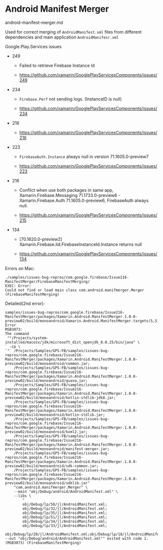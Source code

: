 # Android Manifest Merger

android-manifest-merger.md

Used for correct merging of `AndroidManifest.xml` files from different dependencies and main application 
`AndroidManifesr.xml`


Google.Play.Services issues

*   249 

    *   Failed to retrieve Firebase Instance Id

    *   https://github.com/xamarin/GooglePlayServicesComponents/issues/249

*   234

    *   `Firebase.Perf` not sending logs. (InstanceID is null) 

    *   https://github.com/xamarin/GooglePlayServicesComponents/issues/234

*   216

    *   https://github.com/xamarin/GooglePlayServicesComponents/issues/216

*   223

    *   `FirebaseAuth.Instance` always null in version 71.1605.0-preview7

    *   https://github.com/xamarin/GooglePlayServicesComponents/issues/223

*   216

    *   Conflict when use both packages in same app, 
        Xamarin.Firebase.Messaging 71.1733.0-preview6 - 
        Xamarin.Firebase.Auth 71.1605.0-preview6, 
        FirebaseAuth always null.

    *   https://github.com/xamarin/GooglePlayServicesComponents/issues/215

*   134

    *   [70.1620.0-preview2] Xamarin.Firebase.Iid.FirebaseInstanceId.Instance returns null 

    *   https://github.com/xamarin/GooglePlayServicesComponents/issues/134



Errors on Mac:

```
./samples/issues-bug-repros/com.google.firebase/Issue216-ManifestMerger/FirebaseManifestMerging/
EXEC: Error: 
Could not find or load main class com.android.manifmerger.Merger 
(FirebaseManifestMerging)
```

Detailed(2nd error):

```
samples/issues-bug-repros/com.google.firebase/Issue216-ManifestMerger/packages/Xamarin.Android.ManifestMerger.1.0.0-preview02/build/monoandroid/Xamarin.Android.ManifestMerger.targets(5,5): 
Error 
MSB3073: 
The command
 ""/Projects/system-installed/macosx/jdk/microsoft_dist_openjdk_8.0.25/bin/java" \
` -cp \
`"  /Projects/Samples/GPS-FB/samples/issues-bug-repros/com.google.firebase/Issue216-ManifestMerger/packages/Xamarin.Android.ManifestMerger.1.0.0-preview02/build/monoandroid/common.jar;
    /Projects/Samples/GPS-FB/samples/issues-bug-repros/com.google.firebase/Issue216-ManifestMerger/packages/Xamarin.Android.ManifestMerger.1.0.0-preview02/build/monoandroid/guava.jar;
    /Projects/Samples/GPS-FB/samples/issues-bug-repros/com.google.firebase/Issue216-ManifestMerger/packages/Xamarin.Android.ManifestMerger.1.0.0-preview02/build/monoandroid/kotlin-stdlib-jdk8.jar;
    /Projects/Samples/GPS-FB/samples/issues-bug-repros/com.google.firebase/Issue216-ManifestMerger/packages/Xamarin.Android.ManifestMerger.1.0.0-preview02/build/monoandroid/kotlin-stdlib.jar;
    /Projects/Samples/GPS-FB/samples/issues-bug-repros/com.google.firebase/Issue216-ManifestMerger/packages/Xamarin.Android.ManifestMerger.1.0.0-preview02/build/monoandroid/kxml2.jar;
    /Projects/Samples/GPS-FB/samples/issues-bug-repros/com.google.firebase/Issue216-ManifestMerger/packages/Xamarin.Android.ManifestMerger.1.0.0-preview02/build/monoandroid/manifest-merger.jar;
    /Projects/Samples/GPS-FB/samples/issues-bug-repros/com.google.firebase/Issue216-ManifestMerger/packages/Xamarin.Android.ManifestMerger.1.0.0-preview02/build/monoandroid/sdk-common.jar;
    /Projects/Samples/GPS-FB/samples/issues-bug-repros/com.google.firebase/Issue216-ManifestMerger/packages/Xamarin.Android.ManifestMerger.1.0.0-preview02/build/monoandroid/sdklib.jar" 
    "com.android.manifmerger.Merger" \
    --main "obj/Debug/android/AndroidManifest.xml" \
    --libs \
        "
        obj/Debug/lp/50/jl/AndroidManifest.xml;
        obj/Debug/lp/32/jl/AndroidManifest.xml;
        obj/Debug/lp/35/jl/AndroidManifest.xml;
        obj/Debug/lp/51/jl/AndroidManifest.xml;
        obj/Debug/lp/34/jl/AndroidManifest.xml;
        obj/Debug/lp/33/jl/AndroidManifest.xml;
        obj/Debug/lp/20/jl/AndroidManifest.xml;obj/Debug/lp/18/jl/AndroidManifest.xml;obj/Debug/lp/27/jl/AndroidManifest.xml;obj/Debug/lp/9/jl/AndroidManifest.xml;obj/Debug/lp/11/jl/AndroidManifest.xml;obj/Debug/lp/7/jl/AndroidManifest.xml;obj/Debug/lp/29/jl/AndroidManifest.xml;obj/Debug/lp/16/jl/AndroidManifest.xml;obj/Debug/lp/42/jl/AndroidManifest.xml;obj/Debug/lp/45/jl/AndroidManifest.xml;obj/Debug/lp/6/jl/AndroidManifest.xml;obj/Debug/lp/28/jl/AndroidManifest.xml;obj/Debug/lp/17/jl/AndroidManifest.xml;obj/Debug/lp/1/jl/AndroidManifest.xml;obj/Debug/lp/19/jl/AndroidManifest.xml;obj/Debug/lp/26/jl/AndroidManifest.xml;obj/Debug/lp/21/jl/AndroidManifest.xml;obj/Debug/lp/44/jl/AndroidManifest.xml;obj/Debug/lp/38/jl/AndroidManifest.xml;obj/Debug/lp/36/jl/AndroidManifest.xml;obj/Debug/lp/31/jl/AndroidManifest.xml;obj/Debug/lp/30/jl/AndroidManifest.xml;obj/Debug/lp/37/jl/AndroidManifest.xml;obj/Debug/lp/39/jl/AndroidManifest.xml;obj/Debug/lp/46/jl/AndroidManifest.xml;obj/Debug/lp/41/jl/AndroidManifest.xml;obj/Debug/lp/48/jl/AndroidManifest.xml;obj/Debug/lp/24/jl/AndroidManifest.xml;obj/Debug/lp/23/jl/AndroidManifest.xml;obj/Debug/lp/4/jl/AndroidManifest.xml;obj/Debug/lp/15/jl/AndroidManifest.xml;obj/Debug/lp/3/jl/AndroidManifest.xml;obj/Debug/lp/12/jl/AndroidManifest.xml;obj/Debug/lp/49/jl/AndroidManifest.xml;obj/Debug/lp/40/jl/AndroidManifest.xml;obj/Debug/lp/47/jl/AndroidManifest.xml;obj/Debug/lp/13/jl/AndroidManifest.xml;obj/Debug/lp/5/jl/AndroidManifest.xml;obj/Debug/lp/14/jl/AndroidManifest.xml;obj/Debug/lp/22/jl/AndroidManifest.xml;obj/Debug/lp/25/jl/AndroidManifest.xml" --out "obj/Debug/android/AndroidManifest.xml"" exited with code 1. (MSB3073) (FirebaseManifestMerging)
```